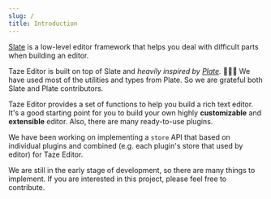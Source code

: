 ```yaml
---
slug: /
title: Introduction
---
```


[Slate](https://github.com/ianstormtaylor/slate) is a low-level editor framework
that helps you deal with difficult parts when building an editor.

Taze Editor is built on top of Slate and _heavily inspired by
[Plate](https://github.com/udecode/plate)._ 🧙‍♂️✨ We have used most of the
utilities and types from Plate. So we are grateful both Slate and Plate
contributors.

Taze Editor provides a set of functions to help you build a rich text editor.
It's a good starting point for you to build your own highly **customizable** and
**extensible** editor. Also, there are many ready-to-use plugins.

We have been working on implementing a `store` API that based on individual
plugins and combined (e.g. each plugin's store that used by editor) for Taze
Editor.

We are still in the early stage of development, so there are many things to
implement. If you are interested in this project, please feel free to
contribute.
